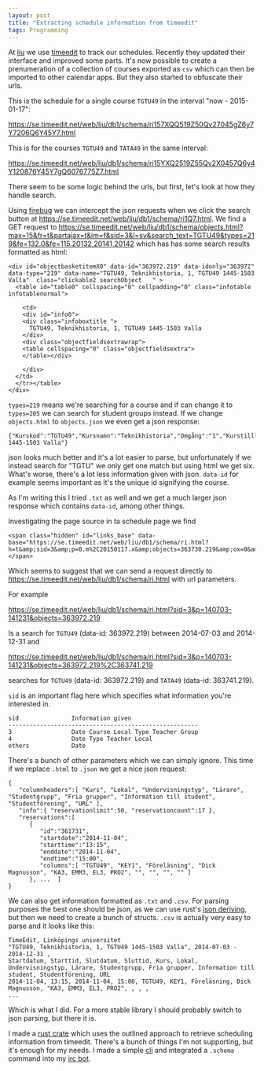 ```yaml
---
layout: post
title: "Extracting schedule information from timeedit"
tags: Programming
---
```


At [liu][] we use [timeedit][] to track our schedules. Recently they updated their interface and improved some parts. It's now possible to create a prenumeration of a collection of courses exported as `csv` which can then be imported to other calendar apps. But they also started to obfuscate their urls.

This is the schedule for a single course `TGTU49` in the interval "now - 2015-01-17":

<https://se.timeedit.net/web/liu/db1/schema/ri157XQQ519Z50Qv27045gZ6y7Y7206Q6Y45Y7.html>

This is for the courses `TGTU49` and `TATA49` in the same interval:

<https://se.timeedit.net/web/liu/db1/schema/ri15YXQ2519Z55Qv2X0457Q6y4Y120876Y45Y7gQ6076775Z7.html>

There seem to be some logic behind the urls, but first, let's look at how they handle search.

Using [firebug][] we can intercept the json requests when we click the search button at <https://se.timeedit.net/web/liu/db1/schema/ri1Q7.html>. We find a GET request to <https://se.timeedit.net/web/liu/db1/schema/objects.html?max=15&fr=t&partajax=t&im=f&sid=3&l=sv&search_text=TGTU49&types=219&fe=132.0&fe=115.20132,20141,20142> which has has some search results formatted as html:

```{.html}
<div id="objectbasketitemX0" data-id="363972.219" data-idonly="363972" data-type="219" data-name="TGTU49, Teknikhistoria, 1, TGTU49 1445-1503 Valla"  class="clickable2 searchObject   " >
  <table id="table0" cellspacing="0" cellpadding="0" class="infotable infotablenormal">

    <td>
    <div id="info0">
    <div class="infoboxtitle ">
      TGTU49, Teknikhistoria, 1, TGTU49 1445-1503 Valla
    </div>
    <div class="objectfieldsextrawrap">
    <table cellspacing="0" class="objectfieldsextra">
    </table></div>

    </div>
  </td>
  </tr></table>
</div>
```

`types=219` means we're searching for a course and if can change it to `types=205` we can search for student groups instead. If we change `objects.html` to `objects.json` we even get a json response:

```{.json}
{"Kurskod":"TGTU49","Kursnamn":"Teknikhistoria","Omgång":"1","Kurstillfälle":"TGTU49 1445-1503 Valla"}
```

json looks much better and it's a lot easier to parse, but unfortunately if we instead search for "TGTU" we only get one match but using html we get six. What's worse, there's a lot less information given with json. `data-id` for example seems important as it's the unique id signifying the course.

As I'm writing this I tried `.txt` as well and we get a much larger json response which contains `data-id`, among other things.

Investigating the page source in ta schedule page we find

```{.html}
<span class="hidden" id="links_base" data-base="https://se.timeedit.net/web/liu/db1/schema/ri.html?h=t&amp;sid=3&amp;p=0.m%2C20150117.x&amp;objects=363730.219&amp;ox=0&amp;types=0&amp;fe=0"></span>
```

Which seems to suggest that we can send a request directly to <https://se.timeedit.net/web/liu/db1/schema/ri.html> with url parameters.

For example

<https://se.timeedit.net/web/liu/db1/schema/ri.html?sid=3&p=140703-141231&objects=363972.219>

Is a search for `TGTU49` (data-id: 363972.219) between 2014-07-03 and 2014-12-31 and

<https://se.timeedit.net/web/liu/db1/schema/ri.html?sid=3&p=140703-141231&objects=363972.219%2C363741.219>

searches for `TGTU49` (data-id: 363972.219) and `TATA49` (data-id: 363741.219).

`sid` is an important flag here which specifies what information you're interested in.

```
sid               Information given
------------------------------------------------------
3                 Date Course Local Type Teacher Group
4                 Date Type Teacher Local
others            Date
```

There's a bunch of other parameters which we can simply ignore. This time if we replace `.html` to `.json` we get a nice json request:

```{.json}
{
   "columnheaders":[ "Kurs", "Lokal", "Undervisningstyp", "Lärare", "Studentgrupp", "Fria grupper", "Information till student", "Studentförening", "URL" ],
   "info":{ "reservationlimit":50, "reservationcount":17 },
   "reservations":[
      {
         "id":"361731",
         "startdate":"2014-11-04",
         "starttime":"13:15",
         "enddate":"2014-11-04",
         "endtime":"15:00",
         "columns":[ "TGTU49", "KEY1", "Föreläsning", "Dick Magnusson", "KA3, EMM3, EL3, PRO2", "", "", "", "" ]
      }, ...  ]
}
```

We can also get information formatted as `.txt` and `.csv`. For parsing purposes the best one should be json, as we can use rust's [json deriving][], but then we need to create a bunch of structs. `.csv` is actually very easy to parse and it looks like this:

```{.csv}
TimeEdit, Linköpings universitet
"TGTU49, Teknikhistoria, 1, TGTU49 1445-1503 Valla", 2014-07-03 - 2014-12-31 ,
Startdatum, Starttid, Slutdatum, Sluttid, Kurs, Lokal, Undervisningstyp, Lärare, Studentgrupp, Fria grupper, Information till student, Studentförening, URL
2014-11-04, 13:15, 2014-11-04, 15:00, TGTU49, KEY1, Föreläsning, Dick Magnusson, "KA3, EMM3, EL3, PRO2", , , ,
...
```

Which is what I did. For a more stable library I should probably switch to json parsing, but there it is.

I made a [rust crate][libtimeedit] which uses the outlined approach to retrieve scheduling information from timeedit. There's a bunch of things I'm not supporting, but it's enough for my needs. I made a simple [cli][liuschema] and integrated a `.schema` command into my [irc bot][].

[liu]: #
[timeedit]: #
[firebug]: #
[json deriving]: http://doc.rust-lang.org/serialize/json/ "rust json serialization doc"
[libtimeedit]: https://github.com/treeman/libtimeedit "3rd party api for timeedit"
[liuschema]: https://github.com/treeman/liuschema "timeedit cli"
[irc bot]: https://github.com/treeman/rustbot "an irc bot in rust"

